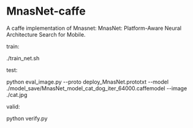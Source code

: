 # MnasNet-caffe
A caffe implementation of Mnasnet: MnasNet: Platform-Aware Neural Architecture Search for Mobile.






train:

./train_net.sh






test:

python eval_image.py --proto deploy_MnasNet.prototxt --model ./model_save/MnasNet_model_cat_dog_iter_64000.caffemodel  --image ./cat.jpg






valid:

python verify.py
